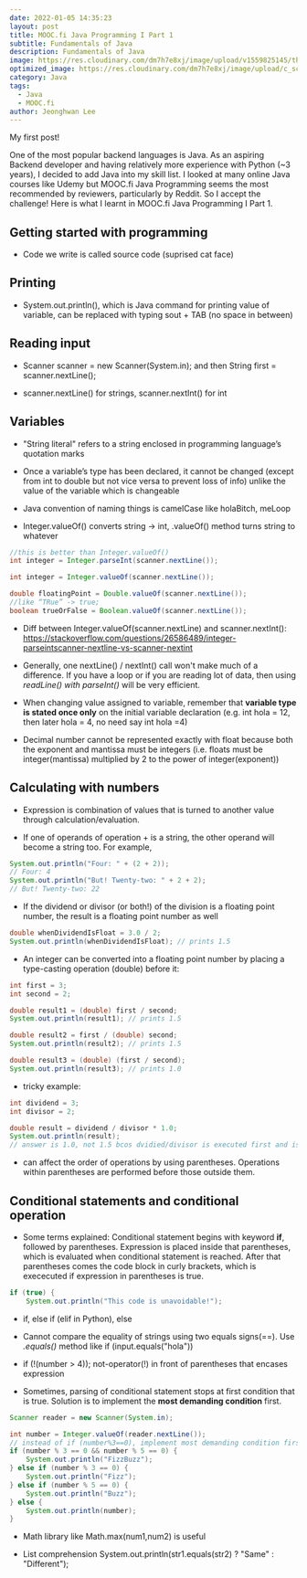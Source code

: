 ```yaml
---
date: 2022-01-05 14:35:23
layout: post
title: MOOC.fi Java Programming I Part 1
subtitle: Fundamentals of Java
description: Fundamentals of Java
image: https://res.cloudinary.com/dm7h7e8xj/image/upload/v1559825145/theme16_o0seet.jpg
optimized_image: https://res.cloudinary.com/dm7h7e8xj/image/upload/c_scale,w_380/v1559825145/theme16_o0seet.jpg
category: Java
tags:
  - Java
  - MOOC.fi
author: Jeonghwan Lee
---
```


My first post! 

One of the most popular backend languages is Java. As an aspiring Backend developer and having relatively more experience with Python (~3 years), I decided to add Java into my skill list. I looked at many online Java courses like Udemy but MOOC.fi Java Programming seems the most recommended by reviewers, particularly by Reddit. So I accept the challenge! Here is what I learnt in MOOC.fi Java Programming I Part 1. 

## Getting started with programming
* Code we write is called source code (suprised cat face)

## Printing
* System.out.println(), which is Java command for printing value of variable, can be replaced with typing sout + TAB (no space in between)

## Reading input
* Scanner scanner = new Scanner(System.in); and then String first = scanner.nextLine();

* scanner.nextLine() for strings, scanner.nextInt() for int

## Variables
* "String literal" refers to a string enclosed in programming language’s quotation marks

* Once a variable’s type has been declared, it cannot be changed (except from int to double but not vice versa to prevent loss of info) unlike the value of the variable which is changeable

* Java convention of naming things is camelCase like holaBitch, meLoop

* Integer.valueOf() converts string -> int, .valueOf() method turns string to whatever

```java
//this is better than Integer.valueOf()
int integer = Integer.parseInt(scanner.nextLine());

int integer = Integer.valueOf(scanner.nextLine());

double floatingPoint = Double.valueOf(scanner.nextLine());
//like “TRue” -> true;
boolean trueOrFalse = Boolean.valueOf(scanner.nextLine());
```

* Diff between Integer.valueOf(scanner.nextLine) and scanner.nextInt(): https://stackoverflow.com/questions/26586489/integer-parseintscanner-nextline-vs-scanner-nextint

* Generally, one nextLine() / nextInt() call won't make much of a difference. If you have a loop or if you are reading lot of data, then using *readLine() with parseInt()* will be very efficient.

* When changing value assigned to variable, remember that **variable type is stated once only** on the initial variable declaration (e.g. int hola = 12, then later hola = 4, no need say int hola =4) 

* Decimal number cannot be represented exactly with float because both the exponent and mantissa must be integers (i.e. floats must be integer(mantissa) multiplied by 2 to the power of integer(exponent))

## Calculating with numbers
* Expression is combination of values that is turned to another value through calculation/evaluation.

* If one of operands of operation + is a string, the other operand will become a string too. For example, 

```java
System.out.println("Four: " + (2 + 2)); 
// Four: 4
System.out.println("But! Twenty-two: " + 2 + 2);
// But! Twenty-two: 22
```

* If the dividend or divisor (or both!) of the division is a floating point number, the result is a floating point number as well

```java
double whenDividendIsFloat = 3.0 / 2;
System.out.println(whenDividendIsFloat); // prints 1.5
```

* An integer can be converted into a floating point number by placing a type-casting operation (double) before it:

```java
int first = 3;
int second = 2;

double result1 = (double) first / second;
System.out.println(result1); // prints 1.5

double result2 = first / (double) second;
System.out.println(result2); // prints 1.5

double result3 = (double) (first / second);
System.out.println(result3); // prints 1.0
```

* tricky example:

```java
int dividend = 3;
int divisor = 2;

double result = dividend / divisor * 1.0;
System.out.println(result);
// answer is 1.0, not 1.5 bcos dvidied/divisor is executed first and is integer
```

* can affect the order of operations by using parentheses. Operations within parentheses are performed before those outside them.

## Conditional statements and conditional operation
* Some terms explained: Conditional statement begins with keyword **if**, followed by parentheses. Expression is placed inside that parentheses, which is evaluated when conditional statement is reached. After that parentheses comes the code block in curly brackets, which is exececuted if expression in parentheses is true.

```java
if (true) {
    System.out.println("This code is unavoidable!");
```

* if, else if (elif in Python), else

* Cannot compare the equality of strings using two equals signs(==). Use *.equals()* method like if (input.equals("hola"))

* if (!(number > 4)); not-operator(!) in front of parentheses that encases expression 

* Sometimes, parsing of conditional statement stops at first condition that is true. Solution is to implement the **most demanding condition** first.

```java
Scanner reader = new Scanner(System.in);

int number = Integer.valueOf(reader.nextLine());
// instead of if (number%3==0), implement most demanding condition first to avoid stop of parsing
if (number % 3 == 0 && number % 5 == 0) {
    System.out.println("FizzBuzz");
} else if (number % 3 == 0) {
    System.out.println("Fizz");
} else if (number % 5 == 0) {
    System.out.println("Buzz");
} else {
    System.out.println(number);
}
```

* Math library like Math.max(num1,num2) is useful

* List comprehension System.out.println(str1.equals(str2) ? "Same" : "Different");









